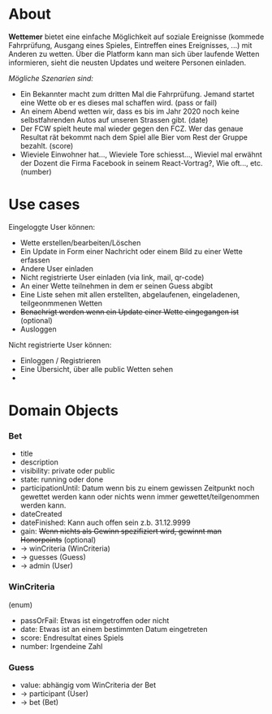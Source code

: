 # About
**Wettemer** bietet eine einfache Möglichkeit auf soziale Ereignisse (kommede Fahrprüfung, Ausgang eines Spieles, Eintreffen eines Ereignisses, ...) mit Anderen zu wetten. Über die Platform kann man sich über laufende Wetten informieren, sieht die neusten Updates und weitere Personen einladen.

*Mögliche Szenarien sind:*
- Ein Bekannter macht zum dritten Mal die Fahrprüfung. Jemand startet eine Wette ob er es dieses mal schaffen wird. (pass or fail)
- An einem Abend wetten wir,  dass es bis im Jahr 2020 noch keine selbstfahrenden Autos auf unseren Strassen gibt. (date)
- Der FCW spielt heute mal wieder gegen den FCZ. Wer das genaue Resultat rät bekommt nach dem Spiel alle Bier vom Rest der Gruppe bezahlt. (score)
- Wieviele Einwohner hat..., Wieviele Tore schiesst..., Wieviel mal erwähnt der Dozent die Firma Facebook in seinem React-Vortrag?, Wie oft..., etc. (number)

# Use cases
Eingeloggte User können:  
- Wette erstellen/bearbeiten/Löschen
- Ein Update in Form einer Nachricht oder einem Bild zu einer Wette erfassen
- Andere User einladen
- Nicht registrierte User einladen (via link, mail, qr-code)
- An einer Wette teilnehmen in dem er seinen Guess abgibt
- Eine Liste sehen mit allen erstellten, abgelaufenen, eingeladenen, teilgeonmmenen Wetten
- ~~Benachrigt werden wenn ein Update einer Wette eingegangen ist~~ (optional)
- Ausloggen

Nicht registrierte User können:
- Einloggen / Registrieren
- Eine Übersicht, über alle public Wetten sehen
- 

# Domain Objects
### Bet
- title
- description
- visibility: private oder public
- state: running oder done
- participationUntil: Datum wenn bis zu einem gewissen Zeitpunkt noch gewettet werden kann oder nichts wenn immer gewettet/teilgenommen werden kann.
- dateCreated
- dateFinished: Kann auch offen sein z.b. 31.12.9999
- gain: ~~Wenn nichts als Gewinn spezifiziert wird, gewinnt man Honorpoints~~ (optional)
- -> winCriteria (WinCriteria)
- -> guesses (Guess)
- -> admin (User)

### WinCriteria
(enum)
- passOrFail: Etwas ist eingetroffen oder nicht
- date: Etwas ist an einem bestimmten Datum eingetreten
- score: Endresultat eines Spiels
- number: Irgendeine Zahl

### Guess
- value: abhängig vom WinCriteria der Bet
- -> participant (User)
- -> bet (Bet)
